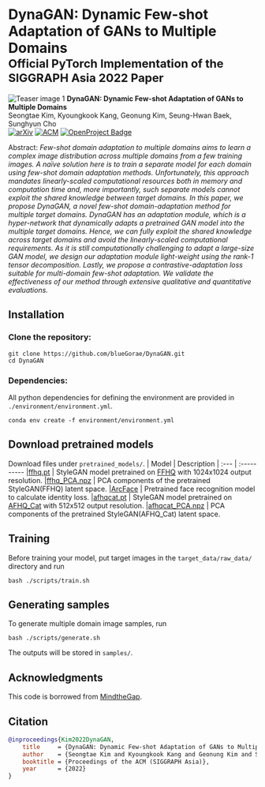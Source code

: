 # DynaGAN: Dynamic Few-shot Adaptation of GANs to Multiple Domains <br><sub>Official PyTorch Implementation of the SIGGRAPH Asia 2022 Paper</sub>
![Teaser image 1](srcs/teaser.png)
**DynaGAN: Dynamic Few-shot Adaptation of GANs to Multiple Domains**<br>
Seongtae Kim, Kyoungkook Kang, Geonung Kim, Seung-Hwan Baek, Sunghyun Cho<br>
[![arXiv](https://img.shields.io/static/v1?style=for-the-badge&message=arXiv&color=B31B1B&logo=arXiv&logoColor=FFFFFF&label=
)](https://arxiv.org/abs/2211.14554)
[![ACM](https://img.shields.io/static/v1?style=for-the-badge&message=ACM&color=0085CA&logo=ACM&logoColor=FFFFFF&label=)](https://dl.acm.org/doi/abs/10.1145/3550469.3555416)
[![OpenProject Badge](https://img.shields.io/badge/Project%20Page-E2638D?logo=openproject&logoColor=fff&style=for-the-badge)](https://bluegorae.github.io/dynagan/)

Abstract: *Few-shot domain adaptation to multiple domains aims to learn a complex image distribution across multiple domains from a few training images. A naïve solution here is to train a separate model for each domain using few-shot domain adaptation methods. Unfortunately, this approach mandates linearly-scaled computational resources both in memory and computation time and, more importantly, such separate models cannot exploit the shared knowledge between target domains. In this paper, we propose DynaGAN, a novel few-shot domain-adaptation method for multiple target domains. DynaGAN has an adaptation module, which is a hyper-network that dynamically adapts a pretrained GAN model into the multiple target domains. Hence, we can fully exploit the shared knowledge across target domains and avoid the linearly-scaled computational requirements. As it is still computationally challenging to adapt a large-size GAN model, we design our adaptation module light-weight using the rank-1 tensor decomposition. Lastly, we propose a contrastive-adaptation loss suitable for multi-domain few-shot adaptation. We validate the effectiveness of our method through extensive qualitative and quantitative evaluations.*

## Installation
### Clone the repository:
```shell
git clone https://github.com/blueGorae/DynaGAN.git
cd DynaGAN
```
### Dependencies:
All python dependencies for defining the environment are provided in `./environment/environment.yml`.
```shell
conda env create -f environment/environment.yml
```
## Download pretrained models
Download files under `pretrained_models/`.
| Model | Description
| :--- | :----------
|[ffhq.pt](https://drive.google.com/uc?id=1XQabKtkpMltyZkFYidX4jd8Zrii5eTyI&export=download) | StyleGAN model pretrained on [FFHQ](https://github.com/NVlabs/ffhq-dataset) with 1024x1024 output resolution.
|[ffhq_PCA.npz](https://drive.google.com/uc?id=13b81CBny0VgxWJWWEylNJkNbXuQ512ug&export=download) | PCA components of the pretrained StyleGAN(FFHQ) latent space.
|[ArcFace](https://drive.google.com/uc?id=1bwcB_AvbD0_qHGUoQCxzbp2wEurhjD4c&export=download) | Pretrained face recognition model to calculate identity loss.
|[afhqcat.pt](https://drive.google.com/uc?id=17K_U0IKaVKoQT4lJ6zf1h6ijfmrHSB7B&export=download) | StyleGAN model pretrained on [AFHQ_Cat](https://github.com/clovaai/stargan-v2) with 512x512 output resolution.
|[afhqcat_PCA.npz](https://drive.google.com/uc?id=1_JiWz-8eiki-LFFF0Aerf8GpM6mpjpYR&export=download) | PCA components of the pretrained StyleGAN(AFHQ_Cat) latent space.

## Training
Before training your model, put target images in the `target_data/raw_data/` directory and run
```shell
bash ./scripts/train.sh
```

## Generating samples
To generate multiple domain image samples, run
```shell
bash ./scripts/generate.sh
```
The outputs will be stored in `samples/`.

## Acknowledgments
This code is borrowed from [MindtheGap](https://github.com/ZPdesu/MindTheGap).

## Citation

```bibtex
@inproceedings{Kim2022DynaGAN,
    title     = {DynaGAN: Dynamic Few-shot Adaptation of GANs to Multiple Domains},
    author    = {Seongtae Kim and Kyoungkook Kang and Geonung Kim and Seung-Hwan Baek and Sunghyun Cho},
    booktitle = {Proceedings of the ACM (SIGGRAPH Asia)},
    year      = {2022}
}
``` 
